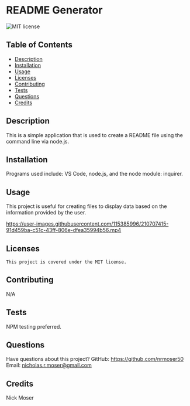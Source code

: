 # README Generator
  
  ![MIT license](https://img.shields.io/github/license/nrmoser50/README-Generator)

  ## Table of Contents
  * [Description](#description)
  * [Installation](#installation)
  * [Usage](#usage)
  * [Licenses](#licenses)
  * [Contributing](#contributing)
  * [Tests](#tests)
  * [Questions](#questions)
  * [Credits](#credits)
  ## Description
  This is a simple application that is used to create a README file using the command line via node.js.
  ## Installation
  Programs used include: VS Code, node.js, and the node module: inquirer.
  ## Usage
  This project is useful for creating files to display data based on the information provided by the user.
  

  https://user-images.githubusercontent.com/115385996/210707415-91d459ba-c51c-43ff-806e-dfea35994b56.mp4


  
  ## Licenses 
    This project is covered under the MIT license.
  ## Contributing
  N/A
  ## Tests
  NPM testing preferred.
  ## Questions
  Have questions about this project? 
  GitHub: https://github.com/nrmoser50  
  Email: nicholas.r.moser@gmail.com
  ## Credits
  Nick Moser
  
